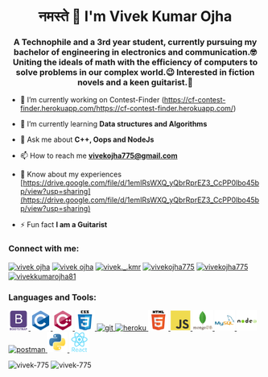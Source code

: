 <h1 align="center">नमस्ते 🙏 I'm Vivek Kumar Ojha</h1>
<h3 align="center">A Technophile and a 3rd year student, currently pursuing my bachelor of engineering in electronics and communication.🤓 Uniting the ideals of math with the efficiency of computers to solve problems in our complex world.😉 Interested in fiction novels and a keen guitarist.🎸</h3>

- 🔭 I’m currently working on Contest-Finder (https://cf-contest-finder.herokuapp.com/https://cf-contest-finder.herokuapp.com/)

- 🌱 I’m currently learning **Data structures and Algorithms**

- 💬 Ask me about **C++, Oops and NodeJs**

- 📫 How to reach me **vivekojha775@gmail.com**

- 📄 Know about my experiences [https://drive.google.com/file/d/1emIRsWXQ_yQbrRprEZ3_CcPP0lbo45bp/view?usp=sharing](https://drive.google.com/file/d/1emIRsWXQ_yQbrRprEZ3_CcPP0lbo45bp/view?usp=sharing)

- ⚡ Fun fact **I am a Guitarist**

<h3 align="left">Connect with me:</h3>
<p align="left">
<a href="https://twitter.com/vivek ojha" target="blank"><img align="center" src="https://raw.githubusercontent.com/rahuldkjain/github-profile-readme-generator/master/src/images/icons/Social/twitter.svg" alt="vivek ojha" height="30" width="40" /></a>
<a href="https://linkedin.com/in/vivek ojha" target="blank"><img align="center" src="https://raw.githubusercontent.com/rahuldkjain/github-profile-readme-generator/master/src/images/icons/Social/linked-in-alt.svg" alt="vivek ojha" height="30" width="40" /></a>
<a href="https://instagram.com/vivek._.kmr" target="blank"><img align="center" src="https://raw.githubusercontent.com/rahuldkjain/github-profile-readme-generator/master/src/images/icons/Social/instagram.svg" alt="vivek._.kmr" height="30" width="40" /></a>
<a href="https://www.hackerrank.com/vivekojha775" target="blank"><img align="center" src="https://raw.githubusercontent.com/rahuldkjain/github-profile-readme-generator/master/src/images/icons/Social/hackerrank.svg" alt="vivekojha775" height="30" width="40" /></a>
<a href="https://www.leetcode.com/vivekojha775" target="blank"><img align="center" src="https://raw.githubusercontent.com/rahuldkjain/github-profile-readme-generator/master/src/images/icons/Social/leet-code.svg" alt="vivekojha775" height="30" width="40" /></a>
<a href="https://auth.geeksforgeeks.org/user/vivekkumarojha81" target="blank"><img align="center" src="https://raw.githubusercontent.com/rahuldkjain/github-profile-readme-generator/master/src/images/icons/Social/geeks-for-geeks.svg" alt="vivekkumarojha81" height="30" width="40" /></a>
</p>

<h3 align="left">Languages and Tools:</h3>
<p align="left"> <a href="https://getbootstrap.com" target="_blank"> <img src="https://raw.githubusercontent.com/devicons/devicon/master/icons/bootstrap/bootstrap-plain-wordmark.svg" alt="bootstrap" width="40" height="40"/> </a> <a href="https://www.cprogramming.com/" target="_blank"> <img src="https://raw.githubusercontent.com/devicons/devicon/master/icons/c/c-original.svg" alt="c" width="40" height="40"/> </a> <a href="https://www.w3schools.com/cpp/" target="_blank"> <img src="https://raw.githubusercontent.com/devicons/devicon/master/icons/cplusplus/cplusplus-original.svg" alt="cplusplus" width="40" height="40"/> </a> <a href="https://www.w3schools.com/css/" target="_blank"> <img src="https://raw.githubusercontent.com/devicons/devicon/master/icons/css3/css3-original-wordmark.svg" alt="css3" width="40" height="40"/> </a> <a href="https://git-scm.com/" target="_blank"> <img src="https://www.vectorlogo.zone/logos/git-scm/git-scm-icon.svg" alt="git" width="40" height="40"/> </a> <a href="https://heroku.com" target="_blank"> <img src="https://www.vectorlogo.zone/logos/heroku/heroku-icon.svg" alt="heroku" width="40" height="40"/> </a> <a href="https://www.w3.org/html/" target="_blank"> <img src="https://raw.githubusercontent.com/devicons/devicon/master/icons/html5/html5-original-wordmark.svg" alt="html5" width="40" height="40"/> </a> <a href="https://developer.mozilla.org/en-US/docs/Web/JavaScript" target="_blank"> <img src="https://raw.githubusercontent.com/devicons/devicon/master/icons/javascript/javascript-original.svg" alt="javascript" width="40" height="40"/> </a> <a href="https://www.mongodb.com/" target="_blank"> <img src="https://raw.githubusercontent.com/devicons/devicon/master/icons/mongodb/mongodb-original-wordmark.svg" alt="mongodb" width="40" height="40"/> </a> <a href="https://www.mysql.com/" target="_blank"> <img src="https://raw.githubusercontent.com/devicons/devicon/master/icons/mysql/mysql-original-wordmark.svg" alt="mysql" width="40" height="40"/> </a> <a href="https://nodejs.org" target="_blank"> <img src="https://raw.githubusercontent.com/devicons/devicon/master/icons/nodejs/nodejs-original-wordmark.svg" alt="nodejs" width="40" height="40"/> </a> <a href="https://postman.com" target="_blank"> <img src="https://www.vectorlogo.zone/logos/getpostman/getpostman-icon.svg" alt="postman" width="40" height="40"/> </a> <a href="https://www.python.org" target="_blank"> <img src="https://raw.githubusercontent.com/devicons/devicon/master/icons/python/python-original.svg" alt="python" width="40" height="40"/> </a> <a href="https://reactjs.org/" target="_blank"> <img src="https://raw.githubusercontent.com/devicons/devicon/master/icons/react/react-original-wordmark.svg" alt="react" width="40" height="40"/> </a> </p>



<div>

<img  src="https://github-readme-stats.vercel.app/api?username=vivek-775&show_icons=true&title_color=7765d2&text_color=272525&bg_color=ffffff&locale=en" alt="vivek-775" />
  <img  float="right" src="https://github-readme-stats.vercel.app/api/top-langs?username=vivek-775&show_icons=true&locale=en&layout=compact" alt="vivek-775" />
  </div>
